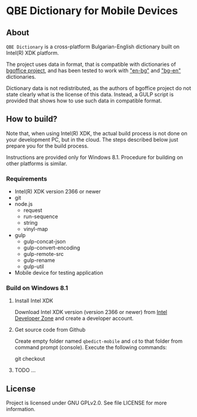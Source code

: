 QBE Dictionary for Mobile Devices
=====================================================

About
-----
`QBE Dictionary` is a cross-platform Bulgarian-English dictionary built on Intel(R) XDK platform.

The project uses data in format, that is compatible with dictionaries of [bgoffice project](http://bgoffice.sourceforge.net), and has been tested to work with ["en-bg"](http://sourceforge.net/p/bgoffice/code/HEAD/tree/trunk/dictionaries/data/en-bg/) and ["bg-en"](http://sourceforge.net/p/bgoffice/code/HEAD/tree/trunk/dictionaries/data/bg-en/) dictionaries.

Dictionary data is not redistributed, as the authors of bgoffice project do not state clearly what is the license of this data. Instead, a GULP script is provided that shows how to use such data in compatible format.

How to build?
-------------

Note that, when using Intel(R) XDK, the actual build process is not done on your development PC, but in the cloud. The steps described below just prepare you for the build process.

Instructions are provided only for Windows 8.1. Procedure for building on other platforms is similar.

### Requirements

* Intel(R) XDK version 2366 or newer
* git
* node.js
    * request
    * run-sequence
    * string
    * vinyl-map
* gulp
    * gulp-concat-json
    * gulp-convert-encoding
    * gulp-remote-src
    * gulp-rename
    * gulp-util
* Mobile device for testing application
	
### Build on Windows 8.1

1. Install Intel XDK

   Download Intel XDK version (version 2366 or newer) from [Intel Developer Zone](https://software.intel.com/en-us/intel-xdk) and create a developer account.
  
2. Get source code from Github

   Create empty folder named `qbedict-mobile` and `cd` to that folder from command prompt (console).
   Execute the following commands:
   
    git checkout 
   
3. TODO ...

License
-------
Project is licensed under GNU GPLv2.0. See file LICENSE for more information.


